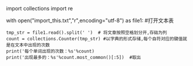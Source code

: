 import collections
import re

with open("import_this.txt","r",encoding="utf-8") as file1: #打开文本表

    tmp_str = file1.read().split(' ')  # 将文章按照空格划分开,存础为列
    count = collections.Counter(tmp_str) #以字典的形式存储,每个自符对应的键值就是在文本中出现的次数
    print('每个单词出现的次数：%s'%count)
    print('出现最多的：%s'%count.most_common()[:5])  #取出
